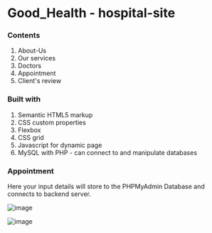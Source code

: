 # Good_Health - hospital-site

### Contents
1) About-Us
2) Our services
3) Doctors
4) Appointment
5) Client's review

### Built with
1) Semantic HTML5 markup
2) CSS custom properties
3) Flexbox
4) CSS grid
5) Javascript for dynamic page
6) MySQL with PHP - can connect to and manipulate databases 

### Appointment 
Here your input details will store to the PHPMyAdmin Database and connects to backend server.

![image](https://github.com/krithika1707/hospital-site/assets/101324307/d6d1a91d-b15a-4706-9bcd-00c13186353b)

![image](https://github.com/krithika1707/hospital-site/assets/101324307/5ba50f99-8d55-43a6-8e08-0d2efb1b9495)

